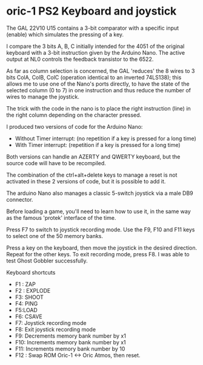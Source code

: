# oric-1 PS2 Keyboard and joystick

The GAL 22V10 U15 contains a 3-bit comparator with a specific input (enable) which simulates the pressing of a key.

I compare the 3 bits A, B, C initially intended for the 4051 of the original keyboard with a 3-bit instruction given by the Arduino Nano. The active output at NL0 controls the feedback transistor to the 6522.

As far as column selection is concerned, the GAL 'reduces' the 8 wires to 3 bits ColA, ColB, ColC (operation identical to an inverted 74LS138); this allows me to use one of the Nano's ports directly, to have the state of the selected column (0 to 7) in one instruction and thus reduce the number of wires to manage the joystick.

The trick with the code in the nano is to place the right instruction (line) in the right column depending on the character pressed.

I produced two versions of code for the Arduino Nano:

- Without Timer interrupt: (no repetition if a key is pressed for a long time)
- With Timer interrupt: (repetition if a key is pressed for a long time)

Both versions can handle an AZERTY and QWERTY keyboard, but the source code will have to be recompiled.

The combination of the ctrl+alt+delete keys to manage a reset is not activated in these 2 versions of code, but it is possible to add it.

The arduino Nano also manages a classic 5-switch joystick via a male DB9 connector.

Before loading a game, you'll need to learn how to use it, in the same way as the famous 'protek' interface of the time.

Press F7 to switch to joystick recording mode. Use the F9, F10 and F11 keys to select one of the 50 memory banks.

Press a key on the keyboard, then move the joystick in the desired direction. Repeat for the other keys.
To exit recording mode, press F8. I was able to test Ghost Gobbler successfully.

Keyboard shortcuts

- F1 : ZAP
- F2 : EXPLODE
- F3: SHOOT
- F4: PING
- F5:LOAD
- F6: CSAVE
- F7: Joystick recording mode 
- F8: Exit joystick recording mode 
- F9: Decrements memory bank number by x1
- F10: Increments memory bank number by x1
- F11: Increments memory bank number by 10
- F12 : Swap ROM Oric-1 <-> Oric Atmos, then reset.